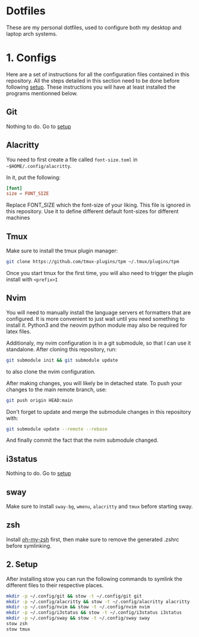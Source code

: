 # Dotfiles

These are my personal dotfiles, used to configure both my desktop and laptop arch systems.

# 1. Configs

Here are a set of instructions for all the configuration files contained in this repository. All the steps detailed in this section need to be done before following [setup](#2-setup). These instructions you will have at least installed the programs mentionned below.

## Git

Nothing to do. Go to [setup](#2-setup)

## Alacritty

You need to first create a file called `font-size.toml` in `~$HOME/.config/alacritty`.

In it, put the following:
```toml
[font]
size = FONT_SIZE
```
Replace FONT_SIZE which the font-size of your liking. This file is ignored in this repository. Use it to define different default font-sizes for different machines

## Tmux

Make sure to install the tmux plugin manager:
```bash
git clone https://github.com/tmux-plugins/tpm ~/.tmux/plugins/tpm
```
Once you start tmux for the first time, you will also need to trigger the plugin install with `<prefix>I`

## Nvim

You will need to manually install the language servers et formatters that are configured. It is more convenient to just wait until you need something to install it. Python3 and the neovim python module may also be required for latex files.

Additionaly, my nvim configuration is in a git submodule, so that I can use it standalone. After cloning this repository, run:
```bash
git submodule init && git submodule update
```
to also clone the nvim configuration.

After making changes, you will likely be in detached state. To push your changes to the main remote branch, use:
```bash
git push origin HEAD:main
```

Don't forget to update and merge the submodule changes in this repository with:
```bash
git submodule update --remote --rebase
```
And finally commit the fact that the nvim submodule changed.

## i3status

Nothing to do. Go to [setup](#2-setup)

## sway

Make sure to install `sway-bg`, `wmenu`, `alacritty` and `tmux` before starting sway.

## zsh

Install [oh-my-zsh](https://ohmyz.sh/#install) first, then make sure to remove the generated .zshrc before symlinking.

## 2. Setup

After installing stow you can run the following commands to symlink the different files to their respective places.

```bash
mkdir -p ~/.config/git && stow -t ~/.config/git git
mkdir -p ~/.config/alacritty && stow -t ~/.config/alacritty alacritty
mkdir -p ~/.config/nvim && stow -t ~/.config/nvim nvim
mkdir -p ~/.config/i3status && stow -t ~/.config/i3status i3status
mkdir -p ~/.config/sway && stow -t ~/.config/sway sway
stow zsh
stow tmux
```
